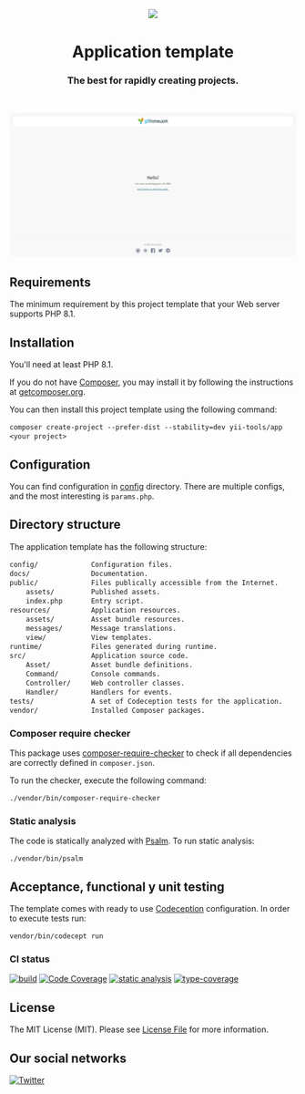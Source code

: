 <p align="center">
    <a href="https://github.com/yii-tools/app" target="_blank">
        <img src="https://avatars.githubusercontent.com/u/121752654?s=200&v=4" height="100px">
    </a>
    <h1 align="center">Application template</h1>
    <h3 align="center">The best for rapidly creating projects.</h3>
    <br>
</p>

<p align="center">
    <a href="https://github.com/yiisoft/app" target="_blank">
        <img src="docs/images/home.png" alt="Home page" >
    </a>
</p>

## Requirements

The minimum requirement by this project template that your Web server supports PHP 8.1.

## Installation

You'll need at least PHP 8.1.

If you do not have [Composer](http://getcomposer.org/), you may install it by following the instructions
at [getcomposer.org](http://getcomposer.org/doc/00-intro.md).

You can then install this project template using the following command:

```
composer create-project --prefer-dist --stability=dev yii-tools/app <your project>
```

## Configuration

You can find configuration in [config](/config) directory. There are multiple configs, and the most interesting is `params.php`.

## Directory structure

The application template has the following structure:

```
config/             Configuration files.
docs/               Documentation.
public/             Files publically accessible from the Internet.
    assets/         Published assets.
    index.php       Entry script.
resources/          Application resources.
    assets/         Asset bundle resources.
    messages/       Message translations.
    view/           View templates.
runtime/            Files generated during runtime.
src/                Application source code.
    Asset/          Asset bundle definitions.
    Command/        Console commands.
    Controller/     Web controller classes.
    Handler/        Handlers for events.
tests/              A set of Codeception tests for the application.
vendor/             Installed Composer packages.
```

### Composer require checker

This package uses [composer-require-checker](https://github.com/maglnet/ComposerRequireChecker) to check if all dependencies are correctly defined in `composer.json`.

To run the checker, execute the following command:

```shell
./vendor/bin/composer-require-checker
```

### Static analysis

The code is statically analyzed with [Psalm](https://psalm.dev/). To run static analysis:

```shell
./vendor/bin/psalm
```

## Acceptance, functional y unit testing

The template comes with ready to use [Codeception](https://codeception.com/) configuration.
In order to execute tests run:

```
vendor/bin/codecept run
```

### CI status

[![build](https://github.com/yii-tools/app/workflows/build/badge.svg)](https://github.com/yii-tools/app/actions)
[![Code Coverage](https://codecov.io/gh/yii-tools/app/branch/master/graph/badge.svg?token=TDZ2bErTcN)](https://codecov.io/gh/yii-tools/app)
[![static analysis](https://github.com/yii-tools/app/workflows/static%20analysis/badge.svg)](https://github.com/yii-tools/app/actions?query=workflow%3A%22static+analysis%22)
[![type-coverage](https://shepherd.dev/github/yii-tools/app/coverage.svg)](https://shepherd.dev/github/yii-tools/app)

## License

The MIT License (MIT). Please see [License File](LICENSE.md) for more information.

## Our social networks

[![Twitter](https://img.shields.io/badge/twitter-follow-1DA1F2?logo=twitter&logoColor=1DA1F2&labelColor=555555?style=flat)](https://twitter.com/Terabytesoftw)
